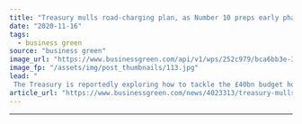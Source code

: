 ```yaml
---
title: "Treasury mulls road-charging plan, as Number 10 preps early phase out date for fossil fuelled cars"
date: "2020-11-16"
tags: 
  - business green
source: "business green"
image_url: "https://www.businessgreen.com/api/v1/wps/252c979/bca6bb3e-3cbc-4dad-9f4a-0c9debcf32f4/4/EV-charging-185x114.jpg"
image_fp: "/assets/img/post_thumbnails/113.jpg"
lead: "
 The Treasury is reportedly exploring how to tackle the £40bn budget hole that will result from the shift away from the internal combustion engine ..."
article_url: "https://www.businessgreen.com/news/4023313/treasury-mulls-road-charging-plan-preps-phase-date-fossil-fuelled-cars"
---
```


---
